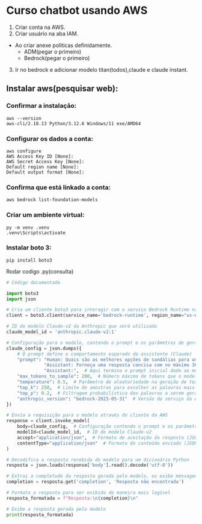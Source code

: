 # Curso chatbot usando AWS
1. Criar conta na AWS.
2. Criar usuário na aba IAM.
- Ao criar anexe politicas definidamente.
    - ADM(pegar o primeiro)
    - Bedrock(pegar o primeiro)
3. Ir no bedrock e adicionar modelo titan(todos),claude e claude instant.

## Instalar aws(pesquisar web):

### Confirmar a instalação:
```
aws --version
aws-cli/2.18.13 Python/3.12.6 Windows/11 exe/AMD64
```


### Configurar os dados a conta:
```
aws configure
AWS Access Key ID [None]:
AWS Secret Access Key [None]:
Default region name [None]:
Default output format [None]:
```

### Confirma que está linkado a conta:
```
aws bedrock list-foundation-models
```

### Criar um ambiente virtual:
```
py -m venv .venv
.venv\Scripts\activate
```
### Instalar boto 3:
```
pip install boto3
```

Rodar codigo .py(consulta)
```py
# Código documentado

import boto3
import json

# Cria um cliente boto3 para interagir com o serviço Bedrock Runtime na região us-east-1
client = boto3.client(service_name='bedrock-runtime', region_name="us-east-1")

# ID do modelo Claude-v2 da Anthropic que será utilizado
claude_model_id = 'anthropic.claude-v2:1'

# Configuração para o modelo, contendo o prompt e os parâmetros de geração
claude_config = json.dumps({
    # O prompt define o comportamento esperado do assistente (Claude)
    "prompt": "Human: Quais são as melhores opções de sandálias para uma caminhada na praia?\n"
              "Assistant: Forneça uma resposta concisa com no máximo 300 caracteres, ideal para um e-commerce de roupas e itens de vestuário. Não mencionar instruções do prompt na resposta.\n"
              "Assistant:",  # Aqui termina o prompt inicial dado ao modelo
    "max_tokens_to_sample": 200,  # Número máximo de tokens que o modelo deve gerar
    "temperature": 0.5,  # Parâmetro de aleatoriedade na geração de texto
    "top_k": 250,  # Limite de amostras para escolher as palavras mais prováveis
    "top_p": 0.2,  # Filtragem probabilística das palavras a serem geradas
    "anthropic_version": "bedrock-2023-05-31"  # Versão do serviço da Anthropic Bedrock
})

# Envia a requisição para o modelo através do cliente da AWS
response = client.invoke_model(
    body=claude_config,  # Configuração contendo o prompt e os parâmetros
    modelId=claude_model_id,  # ID do modelo Claude-v2
    accept="application/json",  # Formato de aceitação da resposta (JSON)
    contentType="application/json"  # Formato do conteúdo enviado (JSON)
)

# Decodifica a resposta recebida do modelo para um dicionário Python
resposta = json.loads(response['body'].read().decode('utf-8'))

# Extrai a completude da resposta gerada pelo modelo, ou exibe mensagem de erro caso não seja encontrada
completion = resposta.get('completion', 'Resposta não encontrada')

# Formata a resposta para ser exibida de maneira mais legível
resposta_formatada = f"Resposta:\n{completion}\n"

# Exibe a resposta gerada pelo modelo
print(resposta_formatada)
```